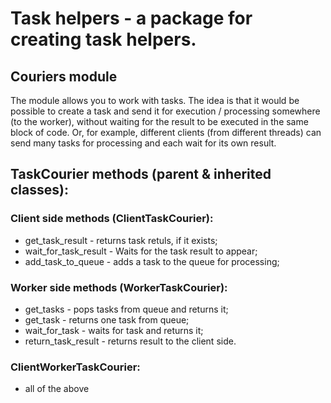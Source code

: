 # Task helpers - a package for creating task helpers.

## Couriers module
The module allows you to work with tasks.
The idea is that it would be possible to create a task and send it for execution / processing somewhere (to the worker), without waiting for the result to be executed in the same block of code.
Or, for example, different clients (from different threads) can send many tasks for processing and each wait for its own result.

## TaskCourier methods (parent & inherited classes):
### Client side methods (ClientTaskCourier):
  - get_task_result - returns task retuls, if it exists;
  - wait_for_task_result - Waits for the task result to appear;
  - add_task_to_queue - adds a task to the queue for processing;
### Worker side methods (WorkerTaskCourier):
  - get_tasks - pops tasks from queue and returns it;
  - get_task - returns one task from queue;
  - wait_for_task - waits for task and returns it;
  - return_task_result - returns result to the client side.
### ClientWorkerTaskCourier:
  - all of the above
